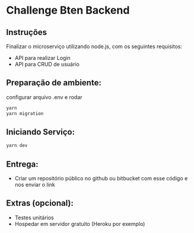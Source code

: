 # Challenge Bten Backend

## Instruções

Finalizar o microserviço utilizando node.js, com os seguintes requisitos:

- API para realizar Login
- API para CRUD de usuário

## Preparação de ambiente:

configurar arquivo .env e rodar

```sh
yarn
yarn migration
```

## Iniciando Serviço:

```sh
yarn dev
```

## Entrega:

- Criar um repositório público no github ou bitbucket com esse código e nos enviar o link

## Extras (opcional): 
- Testes unitários
- Hospedar em servidor gratuito (Heroku por exemplo)